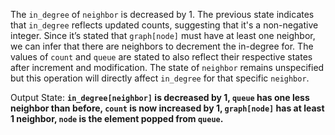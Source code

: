 The `in_degree` of `neighbor` is decreased by 1. The previous state indicates that `in_degree` reflects updated counts, suggesting that it's a non-negative integer. Since it’s stated that `graph[node]` must have at least one neighbor, we can infer that there are neighbors to decrement the in-degree for. The values of `count` and `queue` are stated to also reflect their respective states after increment and modification. The state of `neighbor` remains unspecified but this operation will directly affect `in_degree` for that specific `neighbor`.

Output State: **`in_degree[neighbor]` is decreased by 1, `queue` has one less neighbor than before, `count` is now increased by 1, `graph[node]` has at least 1 neighbor, `node` is the element popped from `queue`.**